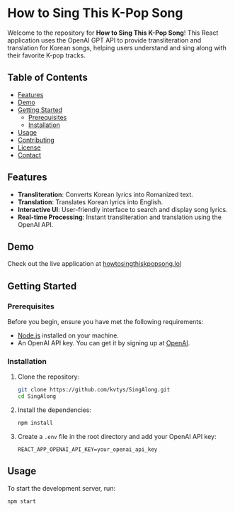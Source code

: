 # How to Sing This K-Pop Song

Welcome to the repository for **How to Sing This K-Pop Song**! This React application uses the OpenAI GPT API to provide transliteration and translation for Korean songs, helping users understand and sing along with their favorite K-pop tracks.

## Table of Contents

- [Features](#features)
- [Demo](#demo)
- [Getting Started](#getting-started)
  - [Prerequisites](#prerequisites)
  - [Installation](#installation)
- [Usage](#usage)
- [Contributing](#contributing)
- [License](#license)
- [Contact](#contact)

## Features

- **Transliteration**: Converts Korean lyrics into Romanized text.
- **Translation**: Translates Korean lyrics into English.
- **Interactive UI**: User-friendly interface to search and display song lyrics.
- **Real-time Processing**: Instant transliteration and translation using the OpenAI API.

## Demo

Check out the live application at [howtosingthiskpopsong.lol](https://howtosingthiskpopsong.lol)

## Getting Started

### Prerequisites

Before you begin, ensure you have met the following requirements:

- [Node.js](https://nodejs.org/) installed on your machine.
- An OpenAI API key. You can get it by signing up at [OpenAI](https://openai.com/).

### Installation

1. Clone the repository:

    ```bash
    git clone https://github.com/kvtys/SingAlong.git
    cd SingAlong
    ```

2. Install the dependencies:

    ```bash
    npm install
    ```

3. Create a `.env` file in the root directory and add your OpenAI API key:

    ```env
    REACT_APP_OPENAI_API_KEY=your_openai_api_key
    ```

## Usage

To start the development server, run:

```bash
npm start
